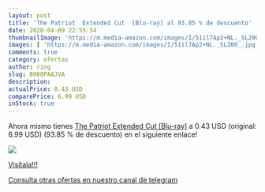 ```yaml
---
layout: post
title: 'The Patriot  Extended Cut  [Blu-ray] al 93.85 % de descuento'
date: 2020-04-09 22:55:54
thumbnailImage: 'https://m.media-amazon.com/images/I/51il7Ap2+NL._SL200_.jpg'
images: [ 'https://m.media-amazon.com/images/I/51il7Ap2+NL._SL200_.jpg' ]
comments: true
category: ofertas
author: ring
slug: B000PAAJVA
description:
actualPrice: 0.43 USD
comparePrice: 6.99 USD
inStock: true
---
```


Ahora mismo tienes [The Patriot  Extended Cut  [Blu-ray]](https://www.amazon.com/dp/B000PAAJVA/?tag=redken08-20) a 0.43 USD (original: 6.99 USD) (93.85 %  de descuento) en el siguiente enlace!

[![](https://m.media-amazon.com/images/I/51il7Ap2+NL._SL200_.jpg)](https://www.amazon.com/dp/B000PAAJVA/?tag=redken08-20)

[Visítala!!!](https://www.amazon.com/dp/B000PAAJVA/?tag=redken08-20)

[Consulta otras ofertas en nuestro canal de telegram](https://t.me/s/ofertas25)
